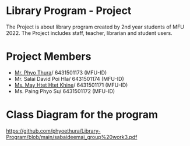 # Library Program - Project
The Project is about library program created by 2nd year students of MFU 2022.
The Project includes staff, teacher, librarian and student users.

# Project Members
- [Mr. Phyo Thura](https://github.com/phyoethura)/ 6431501173 (MFU-ID)
- Mr. Salai David Poi Hla/ 6431501174 (MFU-ID)
- [Ms. May Htet Htet Khine](https://github.com/mayhtethtetkhine)/ 6431501171 (MFU-ID)
- Ms. Paing Phyo Su/ 6431501172 (MFU-ID)
 	

# Class Diagram for the program

https://github.com/phyoethura/Library-Program/blob/main/sabaideemai_group%20work3.pdf


